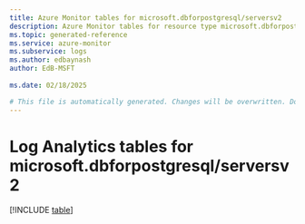 ```yaml
---
title: Azure Monitor tables for microsoft.dbforpostgresql/serversv2
description: Azure Monitor tables for resource type microsoft.dbforpostgresql/serversv2
ms.topic: generated-reference
ms.service: azure-monitor
ms.subservice: logs
ms.author: edbaynash
author: EdB-MSFT
   
ms.date: 02/18/2025

# This file is automatically generated. Changes will be overwritten. Do not change this file directly.
---
```


# Log Analytics tables for microsoft.dbforpostgresql/serversv2  

[!INCLUDE [table](~/reusable-content/ce-skilling/azure/includes/azure-monitor/reference/tables/microsoft-dbforpostgresql_serversv2-include.md)]


